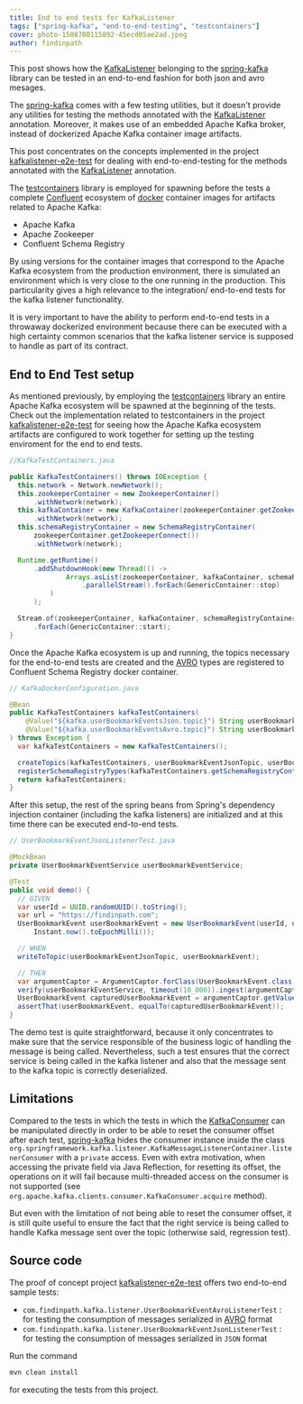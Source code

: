 ```yaml
---
title: End to end tests for KafkaListener
tags: ["spring-kafka", "end-to-end-testing", "testcontainers"]
cover: photo-1508700115892-45ecd05ae2ad.jpeg
author: findinpath
---
```


This post shows how the 
[KafkaListener](https://docs.spring.io/spring-kafka/api/org/springframework/kafka/annotation/KafkaListener.html)
belonging to the [spring-kafka](https://spring.io/projects/spring-kafka) library can
be tested in an end-to-end fashion for both json and avro mesages.

<re-img src="apache-kafka.png"></re-img>



The [spring-kafka](https://spring.io/projects/spring-kafka) comes with a few testing 
utilities, but it doesn't provide any utilities for testing the methods
annotated with the [KafkaListener](https://docs.spring.io/spring-kafka/api/org/springframework/kafka/annotation/KafkaListener.html)
annotation. Moreover, it makes use of an embedded Apache Kafka broker, instead of
dockerized Apache Kafka container image artifacts. 

This post concentrates on the concepts implemented in the project [kafkalistener-e2e-test](https://github.com/findinpath/kafkalistener-e2e-test) for dealing with end-to-end-testing for the methods annotated with the
[KafkaListener](https://docs.spring.io/spring-kafka/api/org/springframework/kafka/annotation/KafkaListener.html) annotation.


The [testcontainers](https://www.testcontainers.org/) library
is employed for spawning before the tests a complete [Confluent](https://www.confluent.io/) ecosystem
of [docker](https://www.docker.com/) container images for artifacts related to Apache Kafka:

- Apache Kafka
- Apache Zookeeper
- Confluent Schema Registry

By using versions for the container images that correspond to the Apache Kafka
ecosystem from the production environment, there is simulated an environment 
which is very close to the one running in the  production. 
This particularity gives a high relevance to the integration/ end-to-end tests
for the kafka listener functionality.  


It is very important to have the ability to perform end-to-end tests in a throwaway 
dockerized environment because there can be executed with a high certainty common 
scenarios that the kafka listener service is supposed to handle as part of its contract.


## End to End Test setup

As mentioned previously, by employing the [testcontainers](https://www.testcontainers.org/) library
an entire Apache Kafka ecosystem will be spawned at the beginning of the tests.
Check out the implementation related to testcontainers in the project [kafkalistener-e2e-test](https://github.com/findinpath/kafkalistener-e2e-test/tree/master/src/test/java/com/findinpath/kafka/testcontainers)
for seeing how the Apache Kafka ecosystem artifacts are configured to work together
for setting up the testing enviroment for the end to end tests. 

```java
//KafkaTestContainers.java

public KafkaTestContainers() throws IOException {
  this.network = Network.newNetwork();
  this.zookeeperContainer = new ZookeeperContainer()
      .withNetwork(network);
  this.kafkaContainer = new KafkaContainer(zookeeperContainer.getZookeeperConnect())
      .withNetwork(network);
  this.schemaRegistryContainer = new SchemaRegistryContainer(
      zookeeperContainer.getZookeeperConnect())
      .withNetwork(network);

  Runtime.getRuntime()
      .addShutdownHook(new Thread(() ->
              Arrays.asList(zookeeperContainer, kafkaContainer, schemaRegistryContainer)
                  .parallelStream().forEach(GenericContainer::stop)
          )
      );

  Stream.of(zookeeperContainer, kafkaContainer, schemaRegistryContainer).parallel()
      .forEach(GenericContainer::start);
}
```

Once the Apache Kafka ecosystem is up and running, the topics necessary for the end-to-end
tests are created and the [AVRO](https://avro.apache.org/) types are registered 
to Confluent Schema Registry docker container. 

```java
// KafkaDockerConfiguration.java

@Bean
public KafkaTestContainers kafkaTestContainers(
    @Value("${kafka.userBookmarkEventsJson.topic}") String userBookmarkEventJsonTopic,
    @Value("${kafka.userBookmarkEventsAvro.topic}") String userBookmarkEventAvroTopic
) throws Exception {
  var kafkaTestContainers = new KafkaTestContainers();

  createTopics(kafkaTestContainers, userBookmarkEventJsonTopic, userBookmarkEventAvroTopic);
  registerSchemaRegistryTypes(kafkaTestContainers.getSchemaRegistryContainer());
  return kafkaTestContainers;
}
```

After this setup, the rest of the spring beans from Spring's dependency
injection container (including the kafka listeners) are initialized and at this time
there can be executed end-to-end tests.

```java
// UserBookmarkEventJsonListenerTest.java

@MockBean
private UserBookmarkEventService userBookmarkEventService;

@Test
public void demo() {
  // GIVEN
  var userId = UUID.randomUUID().toString();
  var url = "https://findinpath.com";
  UserBookmarkEvent userBookmarkEvent = new UserBookmarkEvent(userId, url,
      Instant.now().toEpochMilli());

  // WHEN
  writeToTopic(userBookmarkEventJsonTopic, userBookmarkEvent);

  // THEN
  var argumentCaptor = ArgumentCaptor.forClass(UserBookmarkEvent.class);
  verify(userBookmarkEventService, timeout(10_000)).ingest(argumentCaptor.capture());
  UserBookmarkEvent capturedUserBookmarkEvent = argumentCaptor.getValue();
  assertThat(userBookmarkEvent, equalTo(capturedUserBookmarkEvent));
}
```

The demo test is quite straightforward, because it only concentrates to make sure that the service
responsible of the business logic of handling the message is being called.
Nevertheless, such a test ensures that the correct service is being called in the kafka listener
and also that the message sent to the kafka topic is correctly deserialized. 


## Limitations

Compared to the tests in which the tests in which the 
[KafkaConsumer](https://kafka.apache.org/23/javadoc/index.html?org/apache/kafka/clients/consumer/KafkaConsumer.html)
can be manipulated directly in order to be able to reset the consumer offset
after each test, [spring-kafka](https://spring.io/projects/spring-kafka) hides the 
consumer instance inside the class `org.springframework.kafka.listener.KafkaMessageListenerContainer.listenerConsumer`
with a `private` access. 
Even with extra motivation, when accessing the private field via Java Reflection, for resetting 
its offset, the operations on it will fail because multi-threaded
access on the consumer is not supported (see `org.apache.kafka.clients.consumer.KafkaConsumer.acquire` method).


But even with the limitation of not being able to reset the consumer offset,
it is still quite useful to ensure the fact that the right service is being called to handle
Kafka message sent over the topic (otherwise said, regression test).


## Source code


The proof of concept project [kafkalistener-e2e-test](https://github.com/findinpath/kafkalistener-e2e-test) offers 
two end-to-end sample tests:

- `com.findinpath.kafka.listener.UserBookmarkEventAvroListenerTest` : for 
testing the consumption of messages serialized in [AVRO](https://avro.apache.org/) format
- `com.findinpath.kafka.listener.UserBookmarkEventJsonListenerTest` : for 
testing the consumption of messages serialized in `JSON` format 

Run the command

```bash
mvn clean install
```

for executing the tests from this project.